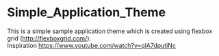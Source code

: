 # Simple_Application_Theme
This is a simple sample application theme which is created using flexbox grid (http://flexboxgrid.com/). <br />
Inspiration
https://www.youtube.com/watch?v=qlA7dputiNc
